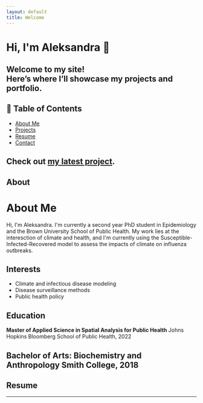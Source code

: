 ```yaml
---
layout: default
title: Welcome
---
```


# Hi, I'm Aleksandra 👋

Welcome to my site!  
Here’s where I’ll showcase my projects and portfolio.
---
## 📌 Table of Contents
- [About Me](#about-me)
- [Projects](#projects)
- [Resume](#resume)
- [Contact](#contact)

Check out [my latest project](project1.html).
---
## About 
# About Me
Hi, I'm Aleksandra. I'm currently a second year PhD student in Epidemiology and the Brown University School of Public Health. My work lies at the interesction of climate and health, and I'm currently using the Susceptible-Infected-Recovered model to assess the impacts of climate on influenza outbreaks. 

## Interests
- Climate and infectious disease modeling
- Disease surveillance methods
- Public health policy

## Education
**Master of Applied Science in Spatial Analysis for Public Health**
Johns Hopkins Bloomberg School of Public Health, 2022

**Bachelor of Arts: Biochemistry and Anthropology**
Smith College, 2018
---
## Resume
---
